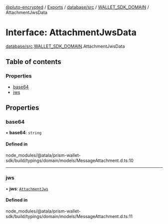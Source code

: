 [@pluto-encrypted](../README.md) / [Exports](../modules.md) / [database/src](../modules/database_src.md) / [WALLET\_SDK\_DOMAIN](../modules/database_src.WALLET_SDK_DOMAIN.md) / AttachmentJwsData

# Interface: AttachmentJwsData

[database/src](../modules/database_src.md).[WALLET\_SDK\_DOMAIN](../modules/database_src.WALLET_SDK_DOMAIN.md).AttachmentJwsData

## Table of contents

### Properties

- [base64](database_src.WALLET_SDK_DOMAIN.AttachmentJwsData.md#base64)
- [jws](database_src.WALLET_SDK_DOMAIN.AttachmentJwsData.md#jws)

## Properties

### base64

• **base64**: `string`

#### Defined in

node_modules/@atala/prism-wallet-sdk/build/typings/domain/models/MessageAttachment.d.ts:10

___

### jws

• **jws**: [`AttachmentJws`](database_src.WALLET_SDK_DOMAIN.AttachmentJws.md)

#### Defined in

node_modules/@atala/prism-wallet-sdk/build/typings/domain/models/MessageAttachment.d.ts:11
